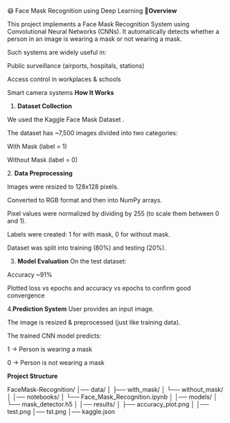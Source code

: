 😷 Face Mask Recognition using Deep Learning
 📌**Overview**

This project implements a Face Mask Recognition System using Convolutional Neural Networks (CNNs).
It automatically detects whether a person in an image is wearing a mask or not wearing a mask.

Such systems are widely useful in:

Public surveillance (airports, hospitals, stations)

Access control in workplaces & schools

Smart camera systems
**How It Works**
1. **Dataset Collection**

We used the Kaggle Face Mask Dataset
.

The dataset has ~7,500 images divided into two categories:

With Mask (label = 1)

Without Mask (label = 0)

2️. **Data Preprocessing**

Images were resized to 128x128 pixels.

Converted to RGB format and then into NumPy arrays.

Pixel values were normalized by dividing by 255 (to scale them between 0 and 1).

Labels were created: 1 for with mask, 0 for without mask.

Dataset was split into training (80%) and testing (20%).


3. **Model Evaluation**
On the test dataset:

Accuracy ~91%

Plotted loss vs epochs and accuracy vs epochs to confirm good convergence


4.**Prediction System**
User provides an input image.

The image is resized & preprocessed (just like training data).

The trained CNN model predicts:

1 → Person is wearing a mask

0 → Person is not wearing a mask



**Project Structure**


FaceMask-Recognition/
│── data/
│   ├── with_mask/
│   └── without_mask/
│
│── notebooks/
│   └── Face_Mask_Recognition.ipynb
│
│── models/
│   └── mask_detector.h5
│
│── results/
│   ├── accuracy_plot.png
│
│── test.png
│── tst.png
│── kaggle.json

